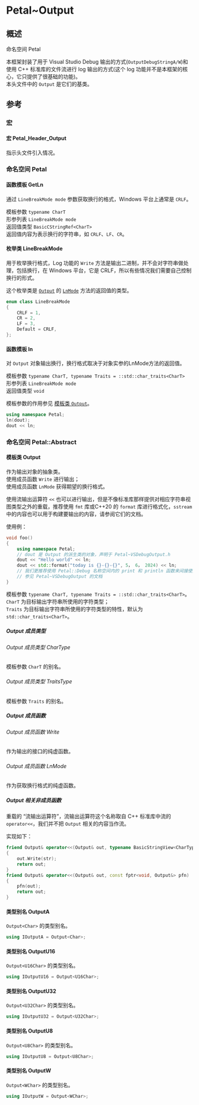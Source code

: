 # Petal~Output

## 概述

命名空间 Petal  

本框架封装了用于 Visual Studio Debug 输出的方式(`OutputDebugStringA/W`)和使用 C++ 标准库的文件流进行 log 输出的方式(这个 log 功能并不是本框架的核心，它只提供了很基础的功能)。  
本头文件中的 `Output` 是它们的基类。  

## 参考

### 宏

#### 宏 Petal_Header_Output

指示头文件引入情况。  

### 命名空间 Petal

#### 函数模板 GetLn

通过 `LineBreakMode mode` 参数获取换行的格式，Windows 平台上通常是 `CRLF`。  

模板参数 `typename CharT`  
形参列表 `LineBreakMode mode`  
返回值类型 `BasicCStringRef<CharT>`  
返回值内容为表示换行的字符串，如 `CRLF`、`LF`、`CR`。  

#### 枚举类 LineBreakMode

用于枚举换行格式，Log 功能的 `Write` 方法是输出二进制，并不会对字符串做处理，包括换行，在 Windows 平台，它是 CRLF，所以有些情况我们需要自己控制换行的形式。  

这个枚举类是 [`Output`](#模板类-output) 的 [`LnMode`](#output-成员函数-lnmode) 方法的返回值的类型。  

```C++
enum class LineBreakMode
{
    CRLF = 1,
    CR = 2,
    LF = 3,
    Default = CRLF,
};
```

#### 函数模板 ln

对 `Output` 对象输出换行，换行格式取决于对象实参的LnMode方法的返回值。  

模板参数 `typename CharT, typename Traits = ::std::char_traits<CharT>`  
形参列表 `LineBreakMode mode`  
返回值类型 `void`  

模板参数的作用参见 [模板类 `Output`](#模板类-output)。  

```C++
using namespace Petal;
ln(dout);
dout << ln;
```

### 命名空间 Petal::Abstract

#### 模板类 Output

作为输出对象的抽象类。  
使用成员函数 `Write` 进行输出；  
使用成员函数 `LnMode` 获得期望的换行格式。  

使用流输出运算符 `<<` 也可以进行输出，但是不像标准库那样提供对相应字符串视图类型之外的重载，推荐使用 `fmt` 库或C++20 的 `format` 库进行格式化，`sstream` 中的内容也可以用于构建要输出的内容，请参阅它们的文档。  

使用例：

```C++
void foo()
{
    using namespace Petal;
    // dout 是 Output 的派生类的对象，声明于 Petal~VSDebugOutput.h
    dout << "Hello world" << ln;
    dout << std::format("today is {}-{}-{}", 5， 6， 2024) << ln;
    // 我们更推荐使用 Petal::Debug 名称空间内的 print 和 println 函数来间接使用 dout
    // 参见 Petal~VSDebugOutput 的文档
}
```

模板参数 `typename CharT, typename Traits = ::std::char_traits<CharT>`。  
`CharT` 为目标输出字符串所使用的字符类型；  
`Traits` 为目标输出字符串所使用的字符类型的特性，默认为 `std::char_traits<CharT>`。  

##### Output 成员类型

###### Output 成员类型 CharType

模板参数 `CharT` 的别名。  

###### Output 成员类型 TraitsType

模板参数 `Traits` 的别名。  

##### Output 成员函数

###### Output 成员函数 Write

作为输出的接口的纯虚函数。  

###### Output 成员函数 LnMode

作为获取换行格式的纯虚函数。  

##### Output 相关非成员函数

重载的 “流输出运算符”，流输出运算符这个名称取自 C++ 标准库中流的 `operator<<`，我们并不把 `Output` 相关的内容当作流。  

实现如下：  

```C++
friend Output& operator<<(Output& out, typename BasicStringView<CharType, TraitsType> str)
{
    out.Write(str);
    return out;
}
friend Output& operator<<(Output& out, const fptr<void, Output&> pfn)
{
    pfn(out);
    return out;
}
```

#### 类型别名 OutputA

`Output<Char>` 的类型别名。  

```C++
using IOutputA = Output<Char>;
```

#### 类型别名 OutputU16

`Output<U16Char>` 的类型别名。  

```C++
using IOutputU16 = Output<U16Char>;
```

#### 类型别名 OutputU32

`Output<U32Char>` 的类型别名。  

```C++
using IOutputU32 = Output<U32Char>;
```

#### 类型别名 OutputU8

`Output<U8Char>` 的类型别名。  

```C++
using IOutputU8 = Output<U8Char>;
```

#### 类型别名 OutputW

`Output<WChar>` 的类型别名。  

```C++
using IOutputW = Output<WChar>;
```
